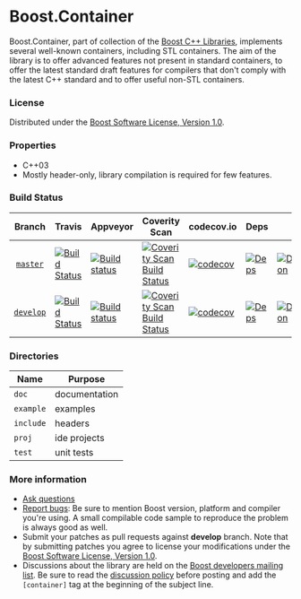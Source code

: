 Boost.Container
==========

Boost.Container, part of collection of the [Boost C++ Libraries](http://github.com/boostorg), implements several well-known containers, including STL containers. The aim of the library is to offer advanced features not present in standard containers, to offer the latest standard draft features for compilers that don't comply with the latest C++ standard and to offer useful non-STL  containers.

### License

Distributed under the [Boost Software License, Version 1.0](http://www.boost.org/LICENSE_1_0.txt).

### Properties

* C++03
* Mostly header-only, library compilation is required for few features.

### Build Status

Branch          | Travis | Appveyor | Coverity Scan | codecov.io | Deps | Docs | Tests |
:-------------: | ------ | -------- | ------------- | ---------- | ---- | ---- | ----- |
[`master`](https://github.com/boostorg/container/tree/master) | [![Build Status](https://travis-ci.org/boostorg/container.svg?branch=master)](https://travis-ci.org/boostorg/container) | [![Build status](https://ci.appveyor.com/api/projects/status/9ckrveolxsonxfnb/branch/master?svg=true)](https://ci.appveyor.com/project/jeking3/container-0k1xg/branch/master) | [![Coverity Scan Build Status](https://scan.coverity.com/projects/16048/badge.svg)](https://scan.coverity.com/projects/boostorg-container) | [![codecov](https://codecov.io/gh/boostorg/container/branch/master/graph/badge.svg)](https://codecov.io/gh/boostorg/container/branch/master)| [![Deps](https://img.shields.io/badge/deps-master-brightgreen.svg)](https://pdimov.github.io/boostdep-report/master/container.html) | [![Documentation](https://img.shields.io/badge/docs-master-brightgreen.svg)](http://www.boost.org/doc/libs/master/doc/html/container.html) | [![Enter the Matrix](https://img.shields.io/badge/matrix-master-brightgreen.svg)](http://www.boost.org/development/tests/master/developer/container.html)
[`develop`](https://github.com/boostorg/container/tree/develop) | [![Build Status](https://travis-ci.org/boostorg/container.svg?branch=develop)](https://travis-ci.org/boostorg/container) | [![Build status](https://ci.appveyor.com/api/projects/status/9ckrveolxsonxfnb/branch/develop?svg=true)](https://ci.appveyor.com/project/jeking3/container-0k1xg/branch/develop) | [![Coverity Scan Build Status](https://scan.coverity.com/projects/16048/badge.svg)](https://scan.coverity.com/projects/boostorg-container) | [![codecov](https://codecov.io/gh/boostorg/container/branch/develop/graph/badge.svg)](https://codecov.io/gh/boostorg/container/branch/develop) | [![Deps](https://img.shields.io/badge/deps-develop-brightgreen.svg)](https://pdimov.github.io/boostdep-report/develop/container.html) | [![Documentation](https://img.shields.io/badge/docs-develop-brightgreen.svg)](http://www.boost.org/doc/libs/develop/doc/html/container.html) | [![Enter the Matrix](https://img.shields.io/badge/matrix-develop-brightgreen.svg)](http://www.boost.org/development/tests/develop/developer/container.html)

### Directories

| Name        | Purpose                        |
| ----------- | ------------------------------ |
| `doc`       | documentation                  |
| `example`   | examples                       |
| `include`   | headers                        |
| `proj`      | ide projects                   |
| `test`      | unit tests                     |

### More information

* [Ask questions](http://stackoverflow.com/questions/ask?tags=c%2B%2B,boost,boost-container)
* [Report bugs](https://github.com/boostorg/container/issues): Be sure to mention Boost version, platform and compiler you're using. A small compilable code sample to reproduce the problem is always good as well.
* Submit your patches as pull requests against **develop** branch. Note that by submitting patches you agree to license your modifications under the [Boost Software License, Version 1.0](http://www.boost.org/LICENSE_1_0.txt).
* Discussions about the library are held on the [Boost developers mailing list](http://www.boost.org/community/groups.html#main). Be sure to read the [discussion policy](http://www.boost.org/community/policy.html) before posting and add the `[container]` tag at the beginning of the subject line.

